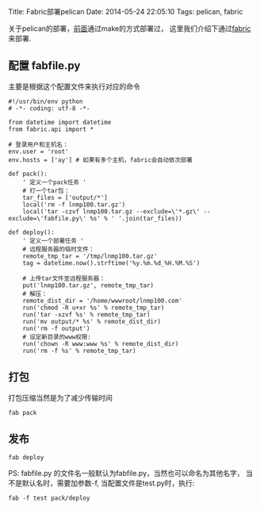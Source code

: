 Title: Fabric部署pelican
Date: 2014-05-24 22:05:10
Tags: pelican, fabric

关于pelican的部署，[前面](/note/deploy-pelican-with-make.html)通过make的方式部署过，
这里我们介绍下通过[fabric](/collection/about-fabric.html) 来部署.

## 配置 fabfile.py

主要是根据这个配置文件来执行对应的命令

    #!/usr/bin/env python
    # -*- coding: utf-8 -*-

    from datetime import datetime
    from fabric.api import *

    # 登录用户和主机名：
    env.user = 'root'
    env.hosts = ['ay'] # 如果有多个主机，fabric会自动依次部署

    def pack():
        ' 定义一个pack任务 '
        # 打一个tar包：
        tar_files = ['output/*']
        local('rm -f lnmp100.tar.gz')
        local('tar -czvf lnmp100.tar.gz --exclude=\'*.gz\' --exclude=\'fabfile.py\' %s' % ' '.join(tar_files))

    def deploy():
        ' 定义一个部署任务 '
        # 远程服务器的临时文件：
        remote_tmp_tar = '/tmp/lnmp100.tar.gz'
        tag = datetime.now().strftime('%y.%m.%d_%H.%M.%S')

        # 上传tar文件至远程服务器：
        put('lnmp100.tar.gz', remote_tmp_tar)
        # 解压：
        remote_dist_dir = '/home/wwwroot/lnmp100.com'
        run('chmod -R u+xr %s' % remote_tmp_tar)
        run('tar -xzvf %s' % remote_tmp_tar)
        run('mv output/* %s' % remote_dist_dir)
        run('rm -f output')
        # 设定新目录的www权限:
        run('chown -R www:www %s' % remote_dist_dir)
        run('rm -f %s' % remote_tmp_tar)

## 打包

打包压缩当然是为了减少传输时间

    fab pack

## 发布

    fab deploy

PS: fabfile.py 的文件名一般默认为fabfile.py，当然也可以命名为其他名字，
当不是默认名时，需要加参数-f, 当配置文件是test.py时，执行:

    fab -f test pack/deploy

